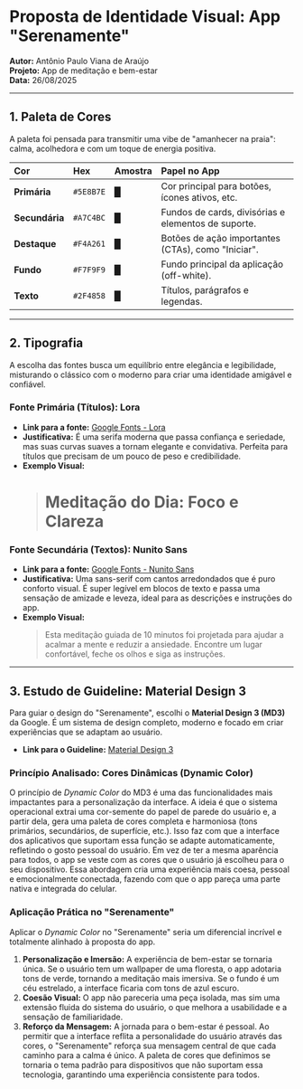 # Proposta de Identidade Visual: App "Serenamente"

**Autor:** Antônio Paulo Viana de Araújo  
**Projeto:** App de meditação e bem-estar  
**Data:** 26/08/2025

---

## 1. Paleta de Cores

A paleta foi pensada para transmitir uma vibe de "amanhecer na praia": calma, acolhedora e com um toque de energia positiva.

| Cor | Hex | Amostra | Papel no App |
| :--- | :--- | :--- | :--- |
| **Primária** | `#5E8B7E` | ▉ | Cor principal para botões, ícones ativos, etc. |
| **Secundária**| `#A7C4BC` | ▉ | Fundos de cards, divisórias e elementos de suporte. |
| **Destaque** | `#F4A261` | ▉ | Botões de ação importantes (CTAs), como "Iniciar". |
| **Fundo** | `#F7F9F9` | ▉ | Fundo principal da aplicação (off-white). |
| **Texto** | `#2F4858` | ▉ | Títulos, parágrafos e legendas. |

---

## 2. Tipografia

A escolha das fontes busca um equilíbrio entre elegância e legibilidade, misturando o clássico com o moderno para criar uma identidade amigável e confiável.

### Fonte Primária (Títulos): Lora

-   **Link para a fonte:** [Google Fonts - Lora](https://fonts.google.com/specimen/Lora )
-   **Justificativa:** É uma serifa moderna que passa confiança e seriedade, mas suas curvas suaves a tornam elegante e convidativa. Perfeita para títulos que precisam de um pouco de peso e credibilidade.
-   **Exemplo Visual:**
    > # Meditação do Dia: Foco e Clareza

### Fonte Secundária (Textos): Nunito Sans

-   **Link para a fonte:** [Google Fonts - Nunito Sans](https://fonts.google.com/specimen/Nunito-Sans )
-   **Justificativa:** Uma sans-serif com cantos arredondados que é puro conforto visual. É super legível em blocos de texto e passa uma sensação de amizade e leveza, ideal para as descrições e instruções do app.
-   **Exemplo Visual:**
    > Esta meditação guiada de 10 minutos foi projetada para ajudar a acalmar a mente e reduzir a ansiedade. Encontre um lugar confortável, feche os olhos e siga as instruções.

---

## 3. Estudo de Guideline: Material Design 3

Para guiar o design do "Serenamente", escolhi o **Material Design 3 (MD3)** da Google. É um sistema de design completo, moderno e focado em criar experiências que se adaptam ao usuário.

-   **Link para o Guideline:** [Material Design 3](https://m3.material.io/ )

### Princípio Analisado: Cores Dinâmicas (Dynamic Color)

O princípio de *Dynamic Color* do MD3 é uma das funcionalidades mais impactantes para a personalização da interface. A ideia é que o sistema operacional extrai uma cor-semente do papel de parede do usuário e, a partir dela, gera uma paleta de cores completa e harmoniosa (tons primários, secundários, de superfície, etc.). Isso faz com que a interface dos aplicativos que suportam essa função se adapte automaticamente, refletindo o gosto pessoal do usuário. Em vez de ter a mesma aparência para todos, o app se veste com as cores que o usuário já escolheu para o seu dispositivo. Essa abordagem cria uma experiência mais coesa, pessoal e emocionalmente conectada, fazendo com que o app pareça uma parte nativa e integrada do celular.

### Aplicação Prática no "Serenamente"

Aplicar o *Dynamic Color* no "Serenamente" seria um diferencial incrível e totalmente alinhado à proposta do app.

1.  **Personalização e Imersão:** A experiência de bem-estar se tornaria única. Se o usuário tem um wallpaper de uma floresta, o app adotaria tons de verde, tornando a meditação mais imersiva. Se o fundo é um céu estrelado, a interface ficaria com tons de azul escuro.
2.  **Coesão Visual:** O app não pareceria uma peça isolada, mas sim uma extensão fluida do sistema do usuário, o que melhora a usabilidade e a sensação de familiaridade.
3.  **Reforço da Mensagem:** A jornada para o bem-estar é pessoal. Ao permitir que a interface reflita a personalidade do usuário através das cores, o "Serenamente" reforça sua mensagem central de que cada caminho para a calma é único. A paleta de cores que definimos se tornaria o tema padrão para dispositivos que não suportam essa tecnologia, garantindo uma experiência consistente para todos.
